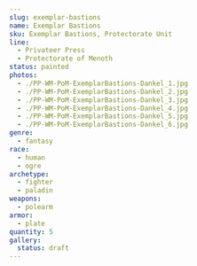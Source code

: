 ```yaml
---
slug: exemplar-bastions
name: Exemplar Bastions
sku: Exemplar Bastions, Protectorate Unit
line:
  - Privateer Press
  - Protectorate of Menoth
status: painted
photos:
  - ./PP-WM-PoM-ExemplarBastions-Dankel_1.jpg
  - ./PP-WM-PoM-ExemplarBastions-Dankel_2.jpg
  - ./PP-WM-PoM-ExemplarBastions-Dankel_3.jpg
  - ./PP-WM-PoM-ExemplarBastions-Dankel_4.jpg
  - ./PP-WM-PoM-ExemplarBastions-Dankel_5.jpg
  - ./PP-WM-PoM-ExemplarBastions-Dankel_6.jpg
genre:
  - fantasy
race:
  - human
  - ogre
archetype:
  - fighter
  - paladin
weapons:
  - polearm
armor:
  - plate
quantity: 5
gallery:
  status: draft
---
```

